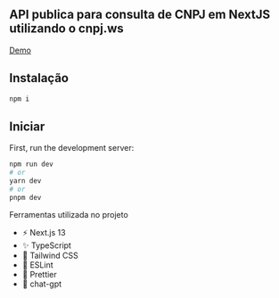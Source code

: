 ## API publica para consulta de CNPJ em NextJS utilizando o cnpj.ws 

<a href="https://nextjs-cnpjws-rkij.vercel.app/" target="_blank">Demo</a>


## Instalação
```bash
npm i
```

## Iniciar

First, run the development server:

```bash
npm run dev
# or
yarn dev
# or
pnpm dev
```

Ferramentas utilizada no projeto

- ⚡️ Next.js 13
- ✨ TypeScript
- 💨 Tailwind CSS
- 📏 ESLint
- 💖 Prettier
- 🤖 chat-gpt
